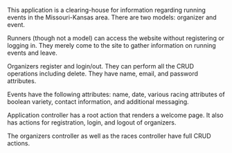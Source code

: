 This application is a clearing-house for information regarding running events in the Missouri-Kansas area. There are two models: organizer and event.

Runners (though not a model) can access the website without registering or logging in. They merely come to the site to gather information on running events and leave.

Organizers register and login/out. They can perform all the CRUD operations including delete. They have name, email, and password attributes.

Events have the following attributes: name, date, various racing attributes of boolean variety, contact information, and additional messaging.

Application controller has a root action that renders a welcome page. It also has actions for registration, login, and logout of organizers.

The organizers controller as well as the races controller have full CRUD actions.
